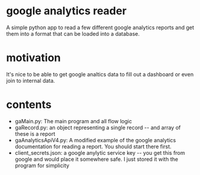 

# google analytics reader
A simple python app to read a few different google analytics reports and get them into a format
that can be loaded into a database.

# motivation
It's nice to be able to get google analtics data to fill out a dashboard or even join to internal data.

# contents
* gaMain.py:  The main program and all flow logic
* gaRecord.py: an object representing a single record -- and array of these is a report
* gaAnalyticsApiV4.py: A modified example of the google analytics documentation for reading a report.  You should start there first.
* client_secrets.json: a google anylytic service key -- you get this from google and would place it somewhere safe.  I just stored it with the program for simplicity 
